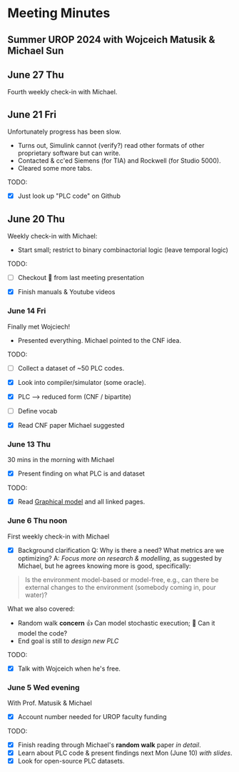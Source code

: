 # Meeting Minutes
## Summer UROP 2024 with Wojceich Matusik & Michael Sun


## June 27 Thu
Fourth weekly check-in with Michael.


## June 21 Fri
Unfortunately progress has been slow.
- Turns out, Simulink cannot (verify?) read other formats of other proprietary software but can write.
- Contacted & cc'ed Siemens (for TIA) and Rockwell (for Studio 5000).
- Cleared some more tabs.

TODO:
- [x] Just look up "PLC code" on Github


## June 20 Thu
Weekly check-in with Michael:
- Start small; restrict to binary combinactorial logic (leave temporal logic)

TODO:
- [ ] Checkout 💾 from last meeting presentation
- [x] Finish manuals & Youtube videos


### June 14 Fri
Finally met Wojciech!
- Presented everything. Michael pointed to the CNF idea.

TODO:
- [ ] Collect a dataset of ~50 PLC codes.
- [x] Look into compiler/simulator (some oracle).
- [x] PLC --> reduced form (CNF / bipartite)
- [ ] Define vocab
- [x] Read CNF paper Michael suggested


### June 13 Thu
30 mins in the morning with Michael
- [x] Present finding on what PLC is and dataset

TODO:
- [x] Read [Graphical model](https://en.wikipedia.org/wiki/Graphical_model) and all linked pages.


### June 6 Thu noon
First weekly check-in with Michael
- [x] Background clarification
Q: Why is there a need? What metrics are we optimizing?
A: *Focus more on research & modelling*, as suggested by Michael, but he agrees knowing more is good, specifically:
> Is the environment model-based or model-free, e.g., can there be external changes to the environment (somebody coming in, pour water)?

What we also covered:
- Random walk **concern**
:thumbsup: Can model stochastic execution; :thinking: Can it model the code?
- End goal is still to *design new PLC*

TODO:
- [x] Talk with Wojceich when he's free.


### June 5 Wed evening
With Prof. Matusik & Michael
- [x] Account number needed for UROP faculty funding

TODO:
- [x] Finish reading through Michael's **random walk** paper *in detail*.
- [x] Learn about PLC code & present findings next Mon (June 10) *with slides*.
- [x] Look for open-source PLC datasets.